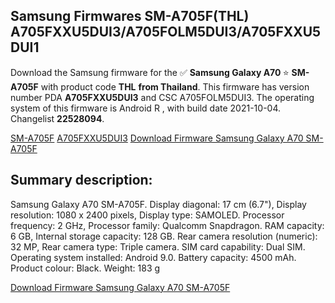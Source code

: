 <h2>Samsung Firmwares SM-A705F(THL) A705FXXU5DUI3/A705FOLM5DUI3/A705FXXU5DUI1</h2>
Download the Samsung firmware for the ✅ <strong>Samsung Galaxy A70 </strong> ⭐ <strong>SM-A705F</strong> with product code <strong>THL</strong> <strong> from Thailand</strong>. This firmware has version number PDA <strong>A705FXXU5DUI3</strong> and CSC A705FOLM5DUI3. The operating system of this firmware is Android R , with build date 2021-10-04. Changelist <strong>22528094</strong>.


[SM-A705F](https://samfirm.shop/samsung/model/SM-A705F)
[A705FXXU5DUI3](https://samfirm.shop/samsung/pda/A705FXXU5DUI3)
[Download Firmware Samsung Galaxy A70 SM-A705F](https://samfirm.shop/samsung/firmware/462588)
<h2>Summary description:</h2>
<p>Samsung Galaxy A70 SM-A705F. Display diagonal: 17 cm (6.7"), Display resolution: 1080 x 2400 pixels, Display type: SAMOLED. Processor frequency: 2 GHz, Processor family: Qualcomm Snapdragon. RAM capacity: 6 GB, Internal storage capacity: 128 GB. Rear camera resolution (numeric): 32 MP, Rear camera type: Triple camera. SIM card capability: Dual SIM. Operating system installed: Android 9.0. Battery capacity: 4500 mAh. Product colour: Black. Weight: 183 g</p>


[Download Firmware Samsung Galaxy A70 SM-A705F](https://samfirm.shop/samsung/firmware/462588)
